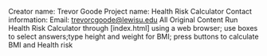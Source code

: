 Creator name: Trevor Goode
Project name: Health Risk Calculator
Contact information:
Email: trevorcgoode@lewisu.edu
All Original Content
Run Health Risk Calculator through [index.html]
using a web browser; use boxes to select
answers;type height and weight for BMI;
press buttons to calculate BMI and Health risk